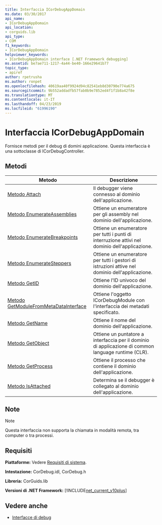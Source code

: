 ```yaml
---
title: Interfaccia ICorDebugAppDomain
ms.date: 03/30/2017
api_name:
- ICorDebugAppDomain
api_location:
- corguids.lib
api_type:
- COM
f1_keywords:
- ICorDebugAppDomain
helpviewer_keywords:
- ICorDebugAppDomain interface [.NET Framework debugging]
ms.assetid: be7ae711-1217-4a44-be40-166e29641b77
topic_type:
- apiref
author: rpetrusha
ms.author: ronpet
ms.openlocfilehash: 40619aa40f9924d94c82541eb8d30790e774a675
ms.sourcegitcommit: 9b552addadfb57fab0b9e7852ed4f1f1b8a42f8e
ms.translationtype: MT
ms.contentlocale: it-IT
ms.lasthandoff: 04/23/2019
ms.locfileid: "61996190"
---
```

# <a name="icordebugappdomain-interface"></a>Interfaccia ICorDebugAppDomain

Fornisce metodi per il debug di domini applicazione. Questa interfaccia è una sottoclasse di ICorDebugController.  
  
## <a name="methods"></a>Metodi  
  
|Metodo|Descrizione|  
|------------|-----------------|  
|[Metodo Attach](../../../../docs/framework/unmanaged-api/debugging/icordebugappdomain-attach-method.md)|Il debugger viene connesso al dominio dell'applicazione.|  
|[Metodo EnumerateAssemblies](../../../../docs/framework/unmanaged-api/debugging/icordebugappdomain-enumerateassemblies-method.md)|Ottiene un enumeratore per gli assembly nel dominio dell'applicazione.|  
|[Metodo EnumerateBreakpoints](../../../../docs/framework/unmanaged-api/debugging/icordebugappdomain-enumeratebreakpoints-method.md)|Ottiene un enumeratore per tutti i punti di interruzione attivi nel dominio dell'applicazione.|  
|[Metodo EnumerateSteppers](../../../../docs/framework/unmanaged-api/debugging/icordebugappdomain-enumeratesteppers-method.md)|Ottiene un enumeratore per tutti i gestori di istruzioni attive nel dominio dell'applicazione.|  
|[Metodo GetID](../../../../docs/framework/unmanaged-api/debugging/icordebugappdomain-getid-method.md)|Ottiene l'ID univoco del dominio dell'applicazione.|  
|[Metodo GetModuleFromMetaDataInterface](../../../../docs/framework/unmanaged-api/debugging/icordebugappdomain-getmodulefrommetadatainterface-method.md)|Ottiene l'oggetto ICorDebugModule con l'interfaccia dei metadati specificato.|  
|[Metodo GetName](../../../../docs/framework/unmanaged-api/debugging/icordebugappdomain-getname-method.md)|Ottiene il nome del dominio dell'applicazione.|  
|[Metodo GetObject](../../../../docs/framework/unmanaged-api/debugging/icordebugappdomain-getobject-method.md)|Ottiene un puntatore a interfaccia per il dominio di applicazione di common language runtime (CLR).|  
|[Metodo GetProcess](../../../../docs/framework/unmanaged-api/debugging/icordebugappdomain-getprocess-method.md)|Ottiene il processo che contiene il dominio dell'applicazione.|  
|[Metodo IsAttached](../../../../docs/framework/unmanaged-api/debugging/icordebugappdomain-isattached-method.md)|Determina se il debugger è collegato al dominio dell'applicazione.|  
  
## <a name="remarks"></a>Note  
  
> [!NOTE]
>  Questa interfaccia non supporta la chiamata in modalità remota, tra computer o tra processi.  
  
## <a name="requirements"></a>Requisiti  
 **Piattaforme:** Vedere [Requisiti di sistema](../../../../docs/framework/get-started/system-requirements.md).  
  
 **Intestazione:** CorDebug.idl, CorDebug.h  
  
 **Libreria:** CorGuids.lib  
  
 **Versioni di .NET Framework:** [!INCLUDE[net_current_v10plus](../../../../includes/net-current-v10plus-md.md)]  
  
## <a name="see-also"></a>Vedere anche

- [Interfacce di debug](../../../../docs/framework/unmanaged-api/debugging/debugging-interfaces.md)
